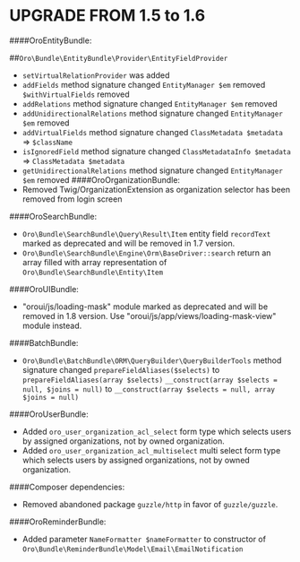 UPGRADE FROM 1.5 to 1.6
=======================

####OroEntityBundle:

##`Oro\Bundle\EntityBundle\Provider\EntityFieldProvider`
- `setVirtualRelationProvider` was added
- `addFields` method signature changed
    `EntityManager $em` removed
    `$withVirtualFields` removed
- `addRelations` method signature changed
    `EntityManager $em` removed
- `addUnidirectionalRelations` method signature changed
    `EntityManager $em` removed
- `addVirtualFields` method signature changed
    `ClassMetadata $metadata` => `$className`
- `isIgnoredField` method signature changed
    `ClassMetadataInfo $metadata` => `ClassMetadata $metadata`
- `getUnidirectionalRelations` method signature changed
    `EntityManager $em` removed
####OroOrganizationBundle:
- Removed Twig/OrganizationExtension as organization selector has been removed from login screen

####OroSearchBundle:
 - `Oro\Bundle\SearchBundle\Query\Result\Item` entity field `recordText` marked as deprecated and will be removed in 1.7 version.
 - `Oro\Bundle\SearchBundle\Engine\Orm\BaseDriver::search` return an array filled with array representation of `Oro\Bundle\SearchBundle\Entity\Item`

####OroUIBundle:
 - "oroui/js/loading-mask" module marked as deprecated and will be removed in 1.8 version. Use "oroui/js/app/views/loading-mask-view" module instead.

####BatchBundle:
- `Oro\Bundle\BatchBundle\ORM\QueryBuilder\QueryBuilderTools` method signature changed
    `prepareFieldAliases($selects)` to `prepareFieldAliases(array $selects)`
    `__construct(array $selects = null, $joins = null)` to `__construct(array $selects = null, array $joins = null)`
    
####OroUserBundle:
- Added `oro_user_organization_acl_select` form type which selects users by assigned organizations, not by owned organization.    
- Added `oro_user_organization_acl_multiselect` multi select form type which selects users by assigned organizations, not by owned organization.   
  
####Composer dependencies:
- Removed abandoned package `guzzle/http` in favor of `guzzle/guzzle`.

####OroReminderBundle:
- Added parameter `NameFormatter $nameFormatter` to constructor of `Oro\Bundle\ReminderBundle\Model\Email\EmailNotification`
